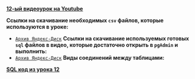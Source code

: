 [**12-ый видеоурок на Youtube**](https://youtu.be/c0nkb-TQJUA)


**Ccылки на скачивание необходимых `csv` файлов, которые используются в уроке:**
- [`Архив Яндекс-Диск`](https://disk.yandex.ru/d/pbu2s3jhiZWHtA)
**Ccылки на скачивание используемых готовых `sql` файлов в видео, которые достаточно открыть в `pgAdmin` и выполнить:**
- [`Архив Яндекс-Диск`](https://disk.yandex.ru/d/pbu2s3jhiZWHtA)
**Виды соединений между таблицами:**

[**SQL код из урока 12**](/Module2/L-12/SQLfiles/SQLForLesson12.sql)




